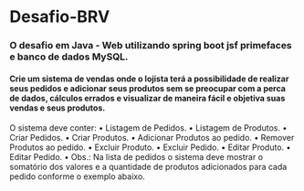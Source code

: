 # Desafio-BRV
### O desafio em Java - Web utilizando spring boot jsf primefaces e banco de dados MySQL.
#### Crie um sistema de vendas onde o lojista terá a possibilidade de realizar seus pedidos e adicionar seus produtos sem se preocupar com a perca de dados, cálculos errados e visualizar de  maneira fácil e objetiva suas vendas e seus produtos.
O sistema deve conter:
• Listagem de Pedidos.
• Listagem de Produtos.
• Criar Pedidos.
• Criar Produtos.
• Adicionar Produtos ao pedido.
• Remover Produtos ao pedido.
• Excluir Produto.
• Excluir Pedido.
• Editar Produto.
• Editar Pedido.
•
Obs.: Na lista de pedidos o sistema deve mostrar o somatório dos valores e a quantidade
de produtos adicionados para cada pedido conforme o exemplo abaixo.
